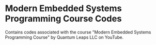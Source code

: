 # Modern Embedded Systems Programming Course Codes
Contains codes associated with the course "Modern Embedded Systems Programming Course" by Quantum Leaps LLC on YouTube.
